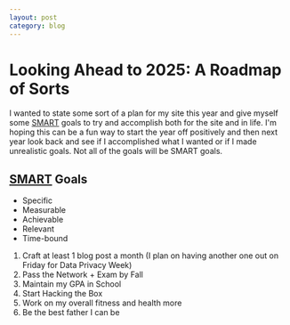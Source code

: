 ```yaml
---
layout: post
category: blog
---
```


# Looking Ahead to 2025: A Roadmap of Sorts

I wanted to state some sort of a plan for my site this year and give myself some [SMART](#SMART) goals to try and accomplish both for the site and in life. I'm hoping this can be a fun way to start the year off positively and then next year look back and see if I accomplished what I wanted or if I made unrealistic goals. Not all of the goals will be SMART goals.

## [SMART](SMART) Goals

- Specific
- Measurable
- Achievable
- Relevant
- Time-bound

1. Craft at least 1 blog post a month (I plan on having another one out on Friday for Data Privacy Week)
2. Pass the Network + Exam by Fall
3. Maintain my GPA in School
4. Start Hacking the Box
5. Work on my overall fitness and health more
6. Be the best father I can be





